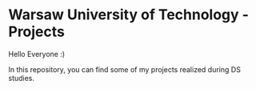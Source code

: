 # Warsaw University of Technology - Projects

Hello Everyone :)

In this repository, you can find some of my projects realized during DS studies.

